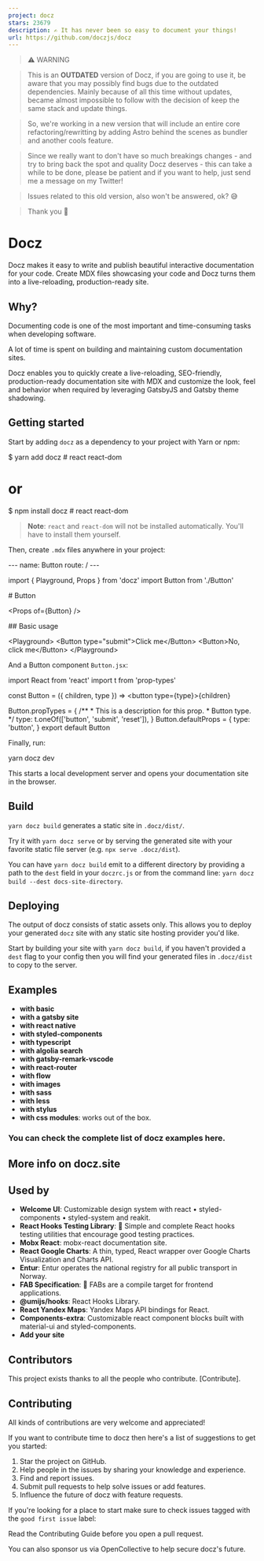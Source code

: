 ```yaml
---
project: docz
stars: 23679
description: ✍ It has never been so easy to document your things!
url: https://github.com/doczjs/docz
---
```


> ⚠️ WARNING

> This is an **OUTDATED** version of Docz, if you are going to use it, be aware that you may possibly find bugs due to the outdated dependencies. Mainly because of all this time without updates, became almost impossible to follow with the decision of keep the same stack and update things.

> So, we're working in a new version that will include an entire core refactoring/rewritting by adding Astro behind the scenes as bundler and another cools feature.

> Since we really want to don't have so much breakings changes - and try to bring back the spot and quality Docz deserves - this can take a while to be done, please be patient and if you want to help, just send me a message on my Twitter!

> Issues related to this old version, also won't be answered, ok? 😅

> Thank you 🙏

Docz
====

Docz makes it easy to write and publish beautiful interactive documentation for your code. Create MDX files showcasing your code and Docz turns them into a live-reloading, production-ready site.

Why?
----

Documenting code is one of the most important and time-consuming tasks when developing software.

A lot of time is spent on building and maintaining custom documentation sites.

Docz enables you to quickly create a live-reloading, SEO-friendly, production-ready documentation site with MDX and customize the look, feel and behavior when required by leveraging GatsbyJS and Gatsby theme shadowing.

Getting started
---------------

Start by adding `docz` as a dependency to your project with Yarn or npm:

$ yarn add docz # react react-dom

# or

$ npm install docz # react react-dom

> **Note**: `react` and `react-dom` will not be installed automatically. You'll have to install them yourself.

Then, create `.mdx` files anywhere in your project:

\---
name: Button
route: /
\---

import { Playground, Props } from 'docz'
import Button from './Button'

\# Button

<Props of\={Button} />

\## Basic usage

<Playground\>
  <Button type\="submit"\>Click me</Button\>
  <Button\>No, click me</Button\>
</Playground\>

And a Button component `Button.jsx`:

import React from 'react'
import t from 'prop-types'

const Button \= ({ children, type }) \=> <button type\={type}\>{children}</button>

Button.propTypes \= {
  /\*\*
   \* This is a description for this prop.
   \* Button type.
   \*/
  type: t.oneOf(\['button', 'submit', 'reset'\]),
}
Button.defaultProps \= {
  type: 'button',
}
export default Button

Finally, run:

yarn docz dev

This starts a local development server and opens your documentation site in the browser.

Build
-----

`yarn docz build` generates a static site in `.docz/dist/`.

Try it with `yarn docz serve` or by serving the generated site with your favorite static file server (e.g. `npx serve .docz/dist`).

You can have `yarn docz build` emit to a different directory by providing a path to the `dest` field in your `doczrc.js` or from the command line: `yarn docz build --dest docs-site-directory`.

Deploying
---------

The output of docz consists of static assets only. This allows you to deploy your generated `docz` site with any static site hosting provider you'd like.

Start by building your site with `yarn docz build`, if you haven't provided a `dest` flag to your config then you will find your generated files in `.docz/dist` to copy to the server.

Examples
--------

-   **with basic**
-   **with a gatsby site**
-   **with react native**
-   **with styled-components**
-   **with typescript**
-   **with algolia search**
-   **with gatsby-remark-vscode**
-   **with react-router**
-   **with flow**
-   **with images**
-   **with sass**
-   **with less**
-   **with stylus**
-   **with css modules**: works out of the box.

### You can check the complete list of docz examples here.

More info on docz.site
----------------------

Used by
-------

-   **Welcome UI**: Customizable design system with react • styled-components • styled-system and reakit.
-   **React Hooks Testing Library**: 🐏 Simple and complete React hooks testing utilities that encourage good testing practices.
-   **Mobx React**: mobx-react documentation site.
-   **React Google Charts**: A thin, typed, React wrapper over Google Charts Visualization and Charts API.
-   **Entur**: Entur operates the national registry for all public transport in Norway.
-   **FAB Specification**: 💎 FABs are a compile target for frontend applications.
-   **@umijs/hooks**: React Hooks Library.
-   **React Yandex Maps**: Yandex Maps API bindings for React.
-   **Components-extra**: Customizable react component blocks built with material-ui and styled-components.
-   **Add your site**

Contributors
------------

This project exists thanks to all the people who contribute. \[Contribute\].

Contributing
------------

All kinds of contributions are very welcome and appreciated!

If you want to contribute time to docz then here's a list of suggestions to get you started:

1.  Star the project on GitHub.
2.  Help people in the issues by sharing your knowledge and experience.
3.  Find and report issues.
4.  Submit pull requests to help solve issues or add features.
5.  Influence the future of docz with feature requests.

If you're looking for a place to start make sure to check issues tagged with the `good first issue` label:

Read the Contributing Guide before you open a pull request.

You can also sponsor us via OpenCollective to help secure docz's future.
